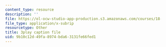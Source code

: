 ```yaml
---
content_type: resource
description: ''
file: https://ol-ocw-studio-app-production.s3.amazonaws.com/courses/18-02sc-multivariable-calculus-fall-2010/9b10c12d49fa8974bda63131fe66fed1_9rVojYcPeoU.srt
file_type: application/x-subrip
resourcetype: Other
title: 3play caption file
uid: 9b10c12d-49fa-8974-bda6-3131fe66fed1
---
```

